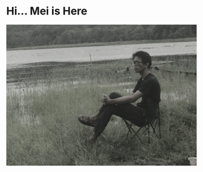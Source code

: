 <h1>Hi... Mei is Here</h1>
<img src="https://github.com/MeiSastraJayadi/MeiSastraJayadi/blob/master/profile.jpeg" 
  style="height:20%; width : 100%;"
/>
